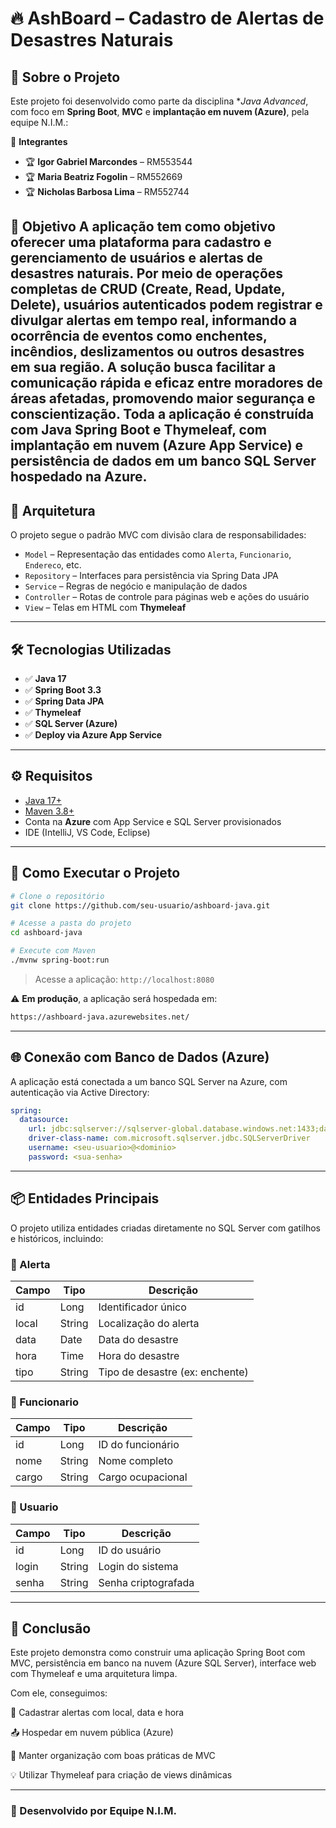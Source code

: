 # 🔥 AshBoard – Cadastro de Alertas de Desastres Naturais

## 📌 Sobre o Projeto

Este projeto foi desenvolvido como parte da disciplina **Java Advanced*, com foco em **Spring Boot**, **MVC** e **implantação em nuvem (Azure)**, pela equipe N.I.M.:

👥 **Integrantes**
- 🏆 **Igor Gabriel Marcondes** – RM553544  
- 🏆 **Maria Beatriz Fogolin** – RM552669  
- 🏆 **Nicholas Barbosa Lima** – RM552744  

🎯 **Objetivo**
A aplicação tem como objetivo oferecer uma plataforma para cadastro e gerenciamento de usuários e alertas de desastres naturais. Por meio de operações completas de CRUD (Create, Read, Update, Delete), usuários autenticados podem registrar e divulgar alertas em tempo real, informando a ocorrência de eventos como enchentes, incêndios, deslizamentos ou outros desastres em sua região. A solução busca facilitar a comunicação rápida e eficaz entre moradores de áreas afetadas, promovendo maior segurança e conscientização. Toda a aplicação é construída com Java Spring Boot e Thymeleaf, com implantação em nuvem (Azure App Service) e persistência de dados em um banco SQL Server hospedado na Azure.
---

## 🧱 Arquitetura

O projeto segue o padrão MVC com divisão clara de responsabilidades:

- `Model` – Representação das entidades como `Alerta`, `Funcionario`, `Endereco`, etc.  
- `Repository` – Interfaces para persistência via Spring Data JPA  
- `Service` – Regras de negócio e manipulação de dados  
- `Controller` – Rotas de controle para páginas web e ações do usuário  
- `View` – Telas em HTML com **Thymeleaf**

---

## 🛠️ Tecnologias Utilizadas

- ✅ **Java 17**  
- ✅ **Spring Boot 3.3**  
- ✅ **Spring Data JPA**  
- ✅ **Thymeleaf**  
- ✅ **SQL Server (Azure)**  
- ✅ **Deploy via Azure App Service**

---

## ⚙️ Requisitos

- [Java 17+](https://www.oracle.com/java/technologies/javase/jdk17-archive-downloads.html)  
- [Maven 3.8+](https://maven.apache.org/download.cgi)  
- Conta na **Azure** com App Service e SQL Server provisionados  
- IDE (IntelliJ, VS Code, Eclipse)

---

## 🚀 Como Executar o Projeto

```bash
# Clone o repositório
git clone https://github.com/seu-usuario/ashboard-java.git

# Acesse a pasta do projeto
cd ashboard-java

# Execute com Maven
./mvnw spring-boot:run
````

> Acesse a aplicação: `http://localhost:8080`

⚠️ **Em produção**, a aplicação será hospedada em:

```bash
https://ashboard-java.azurewebsites.net/
```

---

## 🌐 Conexão com Banco de Dados (Azure)

A aplicação está conectada a um banco SQL Server na Azure, com autenticação via Active Directory:

```yaml
spring:
  datasource:
    url: jdbc:sqlserver://sqlserver-global.database.windows.net:1433;database=NIM-2TDSPR-GlobalSolution;encrypt=true;trustServerCertificate=false;loginTimeout=30;
    driver-class-name: com.microsoft.sqlserver.jdbc.SQLServerDriver
    username: <seu-usuario>@<dominio>
    password: <sua-senha>
```

---

## 📦 Entidades Principais

O projeto utiliza entidades criadas diretamente no SQL Server com gatilhos e históricos, incluindo:

### 🧾 Alerta

| Campo | Tipo   | Descrição                       |
| ----- | ------ | ------------------------------- |
| id    | Long   | Identificador único             |
| local | String | Localização do alerta           |
| data  | Date   | Data do desastre                |
| hora  | Time   | Hora do desastre                |
| tipo  | String | Tipo de desastre (ex: enchente) |

### 👤 Funcionario

| Campo | Tipo   | Descrição         |
| ----- | ------ | ----------------- |
| id    | Long   | ID do funcionário |
| nome  | String | Nome completo     |
| cargo | String | Cargo ocupacional |

### 🧍 Usuario

| Campo | Tipo   | Descrição           |
| ----- | ------ | ------------------- |
| id    | Long   | ID do usuário       |
| login | String | Login do sistema    |
| senha | String | Senha criptografada |

---

## 📌 Conclusão

Este projeto demonstra como construir uma aplicação Spring Boot com MVC, persistência em banco na nuvem (Azure SQL Server), interface web com Thymeleaf e uma arquitetura limpa.

Com ele, conseguimos:

📍 Cadastrar alertas com local, data e hora

📤 Hospedar em nuvem pública (Azure)

📄 Manter organização com boas práticas de MVC

💡 Utilizar Thymeleaf para criação de views dinâmicas

---

### 🧠 Desenvolvido por **Equipe N.I.M.**
